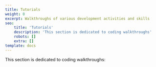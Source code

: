 ```yaml
---
title: Tutorials
weight: 0
excerpt: Walkthroughs of various development activities and skills
seo:
    title: 'Tutorials'
    description: 'This section is dedicated to coding walkthroughs'
    robots: []
    extra: []
template: docs
---
```



This section is dedicated to coding walkthroughs:
